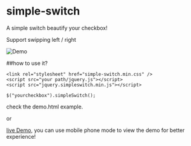 # simple-switch
A simple switch beautify your checkbox!

Support swipping left / right

![Demo](https://raw.githubusercontent.com/nelsonkuang/simple-switch/master/20160330111443.png) 

##how to use it?
```
<link rel="stylesheet" href="simple-switch.min.css" />
<script src="your path/jquery.js"></script>
<script src="jquery.simpleswitch.min.js"></script>
```
```
$("yourcheckbox").simpleSwitch();
```
check the demo.html example.

or

[live Demo](http://sandbox.runjs.cn/show/iel8tvl4), you can use mobile phone mode to view the demo for better experience!
